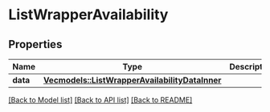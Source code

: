 # ListWrapperAvailability

## Properties

Name | Type | Description | Notes
------------ | ------------- | ------------- | -------------
**data** | [**Vec<models::ListWrapperAvailabilityDataInner>**](ListWrapper_Availability_data_inner.md) |  | 

[[Back to Model list]](../README.md#documentation-for-models) [[Back to API list]](../README.md#documentation-for-api-endpoints) [[Back to README]](../README.md)


